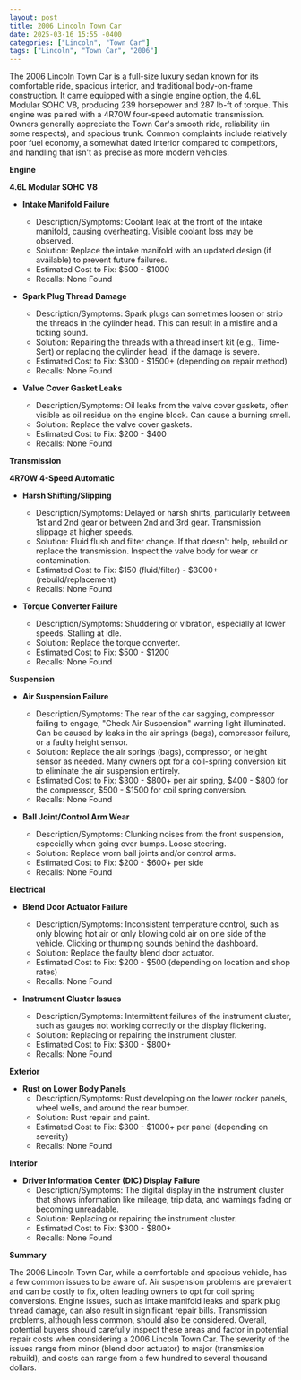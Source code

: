 ```yaml
---
layout: post
title: 2006 Lincoln Town Car
date: 2025-03-16 15:55 -0400
categories: ["Lincoln", "Town Car"]
tags: ["Lincoln", "Town Car", "2006"]
---
```

The 2006 Lincoln Town Car is a full-size luxury sedan known for its comfortable ride, spacious interior, and traditional body-on-frame construction. It came equipped with a single engine option, the 4.6L Modular SOHC V8, producing 239 horsepower and 287 lb-ft of torque. This engine was paired with a 4R70W four-speed automatic transmission. Owners generally appreciate the Town Car's smooth ride, reliability (in some respects), and spacious trunk. Common complaints include relatively poor fuel economy, a somewhat dated interior compared to competitors, and handling that isn't as precise as more modern vehicles.

**Engine**

**4.6L Modular SOHC V8**

*   **Intake Manifold Failure**
    *   Description/Symptoms: Coolant leak at the front of the intake manifold, causing overheating. Visible coolant loss may be observed.
    *   Solution: Replace the intake manifold with an updated design (if available) to prevent future failures.
    *   Estimated Cost to Fix: $500 - $1000
    *   Recalls: None Found

*   **Spark Plug Thread Damage**
    *   Description/Symptoms: Spark plugs can sometimes loosen or strip the threads in the cylinder head. This can result in a misfire and a ticking sound.
    *   Solution: Repairing the threads with a thread insert kit (e.g., Time-Sert) or replacing the cylinder head, if the damage is severe.
    *   Estimated Cost to Fix: $300 - $1500+ (depending on repair method)
    *   Recalls: None Found

*   **Valve Cover Gasket Leaks**
    *   Description/Symptoms: Oil leaks from the valve cover gaskets, often visible as oil residue on the engine block. Can cause a burning smell.
    *   Solution: Replace the valve cover gaskets.
    *   Estimated Cost to Fix: $200 - $400
    *   Recalls: None Found

**Transmission**

**4R70W 4-Speed Automatic**

*   **Harsh Shifting/Slipping**
    *   Description/Symptoms: Delayed or harsh shifts, particularly between 1st and 2nd gear or between 2nd and 3rd gear. Transmission slippage at higher speeds.
    *   Solution: Fluid flush and filter change. If that doesn't help, rebuild or replace the transmission. Inspect the valve body for wear or contamination.
    *   Estimated Cost to Fix: $150 (fluid/filter) - $3000+ (rebuild/replacement)
    *   Recalls: None Found

*   **Torque Converter Failure**
    *   Description/Symptoms: Shuddering or vibration, especially at lower speeds. Stalling at idle.
    *   Solution: Replace the torque converter.
    *   Estimated Cost to Fix: $500 - $1200
    *   Recalls: None Found

**Suspension**

*   **Air Suspension Failure**
    *   Description/Symptoms: The rear of the car sagging, compressor failing to engage, "Check Air Suspension" warning light illuminated. Can be caused by leaks in the air springs (bags), compressor failure, or a faulty height sensor.
    *   Solution: Replace the air springs (bags), compressor, or height sensor as needed. Many owners opt for a coil-spring conversion kit to eliminate the air suspension entirely.
    *   Estimated Cost to Fix: $300 - $800+ per air spring, $400 - $800 for the compressor, $500 - $1500 for coil spring conversion.
    *   Recalls: None Found

*   **Ball Joint/Control Arm Wear**
    *   Description/Symptoms: Clunking noises from the front suspension, especially when going over bumps. Loose steering.
    *   Solution: Replace worn ball joints and/or control arms.
    *   Estimated Cost to Fix: $200 - $600+ per side
    *   Recalls: None Found

**Electrical**

*   **Blend Door Actuator Failure**
    *   Description/Symptoms: Inconsistent temperature control, such as only blowing hot air or only blowing cold air on one side of the vehicle. Clicking or thumping sounds behind the dashboard.
    *   Solution: Replace the faulty blend door actuator.
    *   Estimated Cost to Fix: $200 - $500 (depending on location and shop rates)
    *   Recalls: None Found

*   **Instrument Cluster Issues**
    *   Description/Symptoms: Intermittent failures of the instrument cluster, such as gauges not working correctly or the display flickering.
    *   Solution: Replacing or repairing the instrument cluster.
    *   Estimated Cost to Fix: $300 - $800+
    *   Recalls: None Found

**Exterior**

*   **Rust on Lower Body Panels**
    *   Description/Symptoms: Rust developing on the lower rocker panels, wheel wells, and around the rear bumper.
    *   Solution: Rust repair and paint.
    *   Estimated Cost to Fix: $300 - $1000+ per panel (depending on severity)
    *   Recalls: None Found

**Interior**

*   **Driver Information Center (DIC) Display Failure**
    *   Description/Symptoms: The digital display in the instrument cluster that shows information like mileage, trip data, and warnings fading or becoming unreadable.
    *   Solution: Replacing or repairing the instrument cluster.
    *   Estimated Cost to Fix: $300 - $800+
    *   Recalls: None Found

**Summary**

The 2006 Lincoln Town Car, while a comfortable and spacious vehicle, has a few common issues to be aware of. Air suspension problems are prevalent and can be costly to fix, often leading owners to opt for coil spring conversions. Engine issues, such as intake manifold leaks and spark plug thread damage, can also result in significant repair bills. Transmission problems, although less common, should also be considered. Overall, potential buyers should carefully inspect these areas and factor in potential repair costs when considering a 2006 Lincoln Town Car. The severity of the issues range from minor (blend door actuator) to major (transmission rebuild), and costs can range from a few hundred to several thousand dollars.

